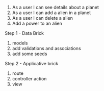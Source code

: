 1. As a user I can see details about a planet
2. As a user I can add a alien in a planet
3. As a user I can delete a alien
4. Add a power to an alien

Step 1 - Data Brick
1. models
2. add validations and associations
3. add some seeds

Step 2 - Applicative brick
1. route
2. controller action
3. view
